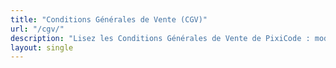```yaml
---
title: "Conditions Générales de Vente (CGV)"
url: "/cgv/"
description: "Lisez les Conditions Générales de Vente de PixiCode : modalités, responsabilités et conditions de nos prestations numériques sur mesure."
layout: single
---
```

